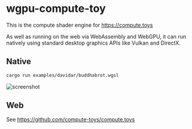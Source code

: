 # wgpu-compute-toy

This is the compute shader engine for https://compute.toys

As well as running on the web via WebAssembly and WebGPU, it can run natively using standard desktop graphics APIs like Vulkan and DirectX.

## Native

```sh
cargo run examples/davidar/buddhabrot.wgsl
```

![screenshot](https://user-images.githubusercontent.com/24291/230871630-7bee3977-8d24-4259-8af6-639232929672.png)

## Web

See https://github.com/compute-toys/compute.toys
